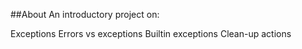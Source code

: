 ##About
An introductory project on:

Exceptions
Errors vs exceptions
Builtin exceptions
Clean-up actions
